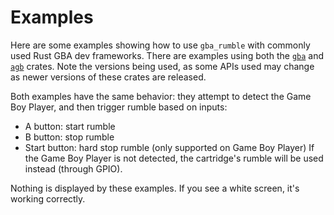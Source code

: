 # Examples

Here are some examples showing how to use `gba_rumble` with commonly used Rust GBA dev frameworks. There are examples using both the [`gba`](https://crates.io/crates/gba) and [`agb`](https://crates.io/crates/agb) crates. Note the versions being used, as some APIs used may change as newer versions of these crates are released.

Both examples have the same behavior: they attempt to detect the Game Boy Player, and then trigger rumble based on inputs:
- A button: start rumble
- B button: stop rumble
- Start button: hard stop rumble (only supported on Game Boy Player)
If the Game Boy Player is not detected, the cartridge's rumble will be used instead (through GPIO).

Nothing is displayed by these examples. If you see a white screen, it's working correctly.

